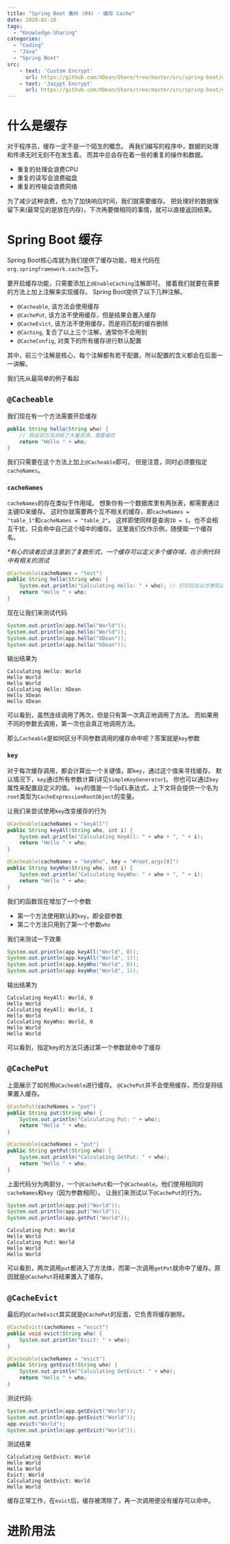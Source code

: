 ```yaml
---
title: "Spring Boot 番外 (04) - 缓存 Cache"
date: 2020-02-10
tags: 
  - "Knowledge-Sharing"
categories:
  - "Coding"
  - "Java"
  - "Spring Boot"
src:
    - text: 'Custom Encrypt'
      url: https://github.com/XDean/Share/tree/master/src/spring-boot/encrypt/src/main/java/xdean/share/spring/encrypt/custom
    - text: 'Jasypt Encrypt'
      url: https://github.com/XDean/Share/tree/master/src/spring-boot/encrypt/src/main/java/xdean/share/spring/encrypt/jasypt
---
```


# 什么是缓存

对于程序员，缓存一定不是一个陌生的概念。
再我们编写的程序中，数据的处理和传递无时无刻不在发生着。
而其中总会存在着一些的重复的操作和数据。

- 重复的处理会浪费CPU
- 重复的读写会浪费磁盘
- 重复的传输会浪费网络

为了减少这种浪费，也为了加快响应时间，我们就需要缓存。
把处理好的数据保留下来(最常见的是放在内存)，下次再要做相同的事情，就可以直接返回结果。

# Spring Boot 缓存

Spring Boot核心库就为我们提供了缓存功能，相关代码在`org.springframework.cache`包下。

要开启缓存功能，只需要添加上`@EnableCaching`注解即可。
接着我们就要在需要的方法上加上注解来实现缓存。
Spring Boot提供了以下几种注解。

- `@Cacheable`, 该方法会使用缓存
- `@CachePut`, 该方法不使用缓存，但是结果会置入缓存
- `@CacheEvict`, 该方法不使用缓存，而是将匹配的缓存删除
- `@Caching`, 复合了以上三个注解，通常你不会用到
- `@CacheConfig`, 对类下的所有缓存进行默认配置

其中，前三个注解是核心，每个注解都有若干配置，所以配置的含义都会在后面一一讲解。

我们先从最简单的例子看起

## `@Cacheable`

我们现在有一个方法需要开启缓存

```java
public String hello(String who) {
    // 假设该方法消耗了大量资源，需要缓存
    return "Hello " + who;
}
```

我们只需要在这个方法上加上`@Cacheable`即可。
但是注意，同时必须要指定`cacheNames`。

### `cacheNames`

`cacheNames`的存在类似于作用域。
想象你有一个数据库里有两张表，都需要通过主键ID来缓存。
这时你就需要两个互不相关的缓存，即`cacheNames = "table_1"`和`cacheNames = "table_2"`。
这样即使同样是查询`ID = 1`，也不会相互干扰，只会命中自己这个域中的缓存。
这里我们仅作示例，随便取一个缓存名。

_*有心的读者应该注意到了复数形式，一个缓存可以定义多个缓存域，在示例代码中有相关的测试_

```java
@Cacheable(cacheNames = "test")
public String hello(String who) {
    System.out.println("Calculating Hello: " + who); // 打印日志以方便知道调用了几次
    return "Hello " + who;
}
```

现在让我们来测试代码

```java
System.out.println(app.hello("World"));
System.out.println(app.hello("World"));
System.out.println(app.hello("XDean"));
System.out.println(app.hello("XDean"));
```

输出结果为

    Calculating Hello: World
    Hello World
    Hello World
    Calculating Hello: XDean
    Hello XDean
    Hello XDean
    
可以看到，虽然连续调用了两次，但是只有第一次真正地调用了方法。
而如果用不同的参数去调用，第一次也会真正地调用方法。

那么`Cacheable`是如何区分不同参数调用的缓存命中呢？答案就是`key`参数

### `key`

对于每次缓存调用，都会计算出一个关键值，即`key`，通过这个值来寻找缓存。
默认情况下，`key`通过所有参数计算(详见`SimpleKeyGenerator`)。
你也可以通过`key`属性来配置自定义的值。
`key`的值是一个SpEL表达式，上下文将会提供一个名为`root`类型为`CacheExpressionRootObject`的变量。

让我们来尝试使用`key`改变缓存的行为

```java
@Cacheable(cacheNames = "keyAll")
public String keyAll(String who, int i) {
    System.out.println("Calculating KeyAll: " + who + ", " + i);
    return "Hello " + who;
}

@Cacheable(cacheNames = "keyWho", key = "#root.args[0]")
public String keyWho(String who, int i) {
    System.out.println("Calculating KeyWho: " + who + ", " + i);
    return "Hello " + who;
}
```

我们的函数现在增加了一个参数

- 第一个方法使用默认的`key`，即全部参数
- 第二个方法只用到了第一个参数`who`

我们来测试一下效果

```java
System.out.println(app.keyAll("World", 0));
System.out.println(app.keyAll("World", 1));
System.out.println(app.keyWho("World", 0));
System.out.println(app.keyWho("World", 1));
```

输出结果为

    Calculating KeyAll: World, 0
    Hello World
    Calculating KeyAll: World, 1
    Hello World
    Calculating KeyWho: World, 0
    Hello World
    Hello World

可以看到，指定key的方法只通过第一个参数就命中了缓存

## `@CachePut`

上面展示了如何用`@Cacheable`进行缓存。
`@CachePut`并不会使用缓存，而仅是将结果置入缓存。

```java
@CachePut(cacheNames = "put")
public String put(String who) {
    System.out.println("Calculating Put: " + who);
    return "Hello " + who;
}

@Cacheable(cacheNames = "put")
public String getPut(String who) {
    System.out.println("Calculating GetPut: " + who);
    return "Hello " + who;
}
```

上面代码分为两部分，一个`@CachePut`和一个`@Cacheable`。他们使用相同的`cacheNames`和`key`（因为参数相同）。
让我们来测试以下`@CachePut`的行为。

```java
System.out.println(app.put("World"));
System.out.println(app.put("World"));
System.out.println(app.getPut("World"));
```

    Calculating Put: World
    Hello World
    Calculating Put: World
    Hello World
    Hello World
    
可以看到，两次调用`put`都进入了方法体，而第一次调用`getPut`就命中了缓存。原因就是`@CachePut`将结果置入了缓存。

## `@CacheEvict`

最后的`@CacheEvict`其实就是`@CachePut`的反面，它负责将缓存删除。

```java
@CacheEvict(cacheNames = "evict")
public void evict(String who) {
    System.out.println("Evict: " + who);
}

@Cacheable(cacheNames = "evict")
public String getEvict(String who) {
    System.out.println("Calculating GetEvict: " + who);
    return "Hello " + who;
}
```

测试代码:

```java
System.out.println(app.getEvict("World"));
System.out.println(app.getEvict("World"));
app.evict("World");
System.out.println(app.getEvict("World"));
```

测试结果

    Calculating GetEvict: World
    Hello World
    Hello World
    Evict: World
    Calculating GetEvict: World
    Hello World

缓存正常工作，在`evict`后，缓存被清除了，再一次调用便没有缓存可以命中。

# 进阶用法

